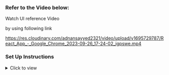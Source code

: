 ### Refer to the Video below:

Watch UI reference Video

by using following link

https://res.cloudinary.com/adnansayyed2321/video/upload/v1695729787/React_App_-_Google_Chrome_2023-09-26_17-24-02_igpswe.mp4

### Set Up Instructions

<details>
<summary>Click to view</summary>
- run this npm install react-input-otp
<br/>
- run this npm install react react-dom
<br/>
- Download dependencies by running `npm install`
<br/>
- Start up the app using `npm start`
<br/>

</details>
